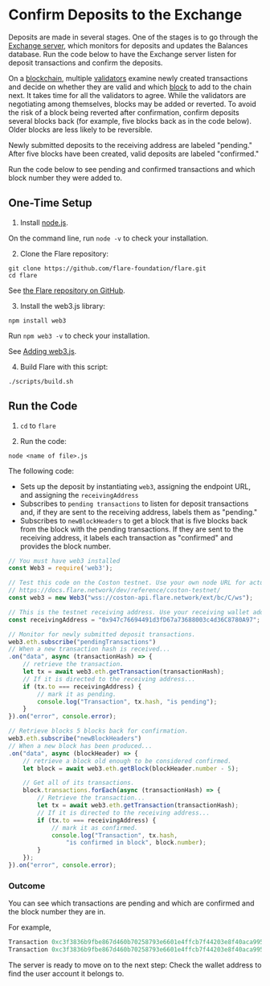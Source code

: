 # Confirm Deposits to the Exchange

Deposits are made in several stages. 
One of the stages is to go through the [Exchange server](https://docs.flare.network/exchange/architecture/#architecture-of-an-exchange), which monitors for deposits and updates the Balances database. 
Run the code below to have the Exchange server listen for deposit transactions and confirm the deposits.

On a [blockchain](https://docs.flare.network/tech/glossary/), multiple [validators](https://docs.flare.network/tech/validators/) examine newly created transactions and decide on whether they are valid and which [block](https://docs.flare.network/tech/glossary/) to add to the chain next. 
It takes time for all the validators to agree.
While the validators are negotiating among themselves, blocks may be added or reverted. 
To avoid the risk of a block being reverted after confirmation, confirm deposits several blocks back (for example, five blocks back as in the code below).
Older blocks are less likely to be reversible.

Newly submitted deposits to the receiving address are labeled "pending."
After five blocks have been created, valid deposits are labeled "confirmed."

Run the code below to see pending and confirmed transactions and which block number they were added to.

## One-Time Setup

1. Install [node.js](https://nodejs.org/en/download/). 

On the command line, run `node -v`  to check your installation.

2. Clone the Flare repository: 

```
git clone https://github.com/flare-foundation/flare.git
cd flare
```

See [the Flare repository on GitHub](https://github.com/flare-foundation/flare).

3. Install the web3.js library: 

`npm install web3`

Run `npm web3 -v`  to check your installation.

See [Adding web3.js](https://web3js.readthedocs.io).

4. Build Flare with this script:

`./scripts/build.sh`

## Run the Code

1. `cd` to `flare`

2. Run the code: 

`node <name of file>.js`

The following code:

* Sets up the deposit by instantiating `web3`, assigning the endpoint URL, and assigning the `receivingAddress`
* Subscribes to `pending transactions` to listen for deposit transactions and, if they are sent to the receiving address, labels them as "pending."
* Subscribes to `newBlockHeaders` to get a block that is five blocks back from the block with the pending transactions. 
If they are sent to the receiving address, it labels each transaction as "confirmed" and provides the block number.

```javascript
// You must have web3 installed 
const Web3 = require('web3');

// Test this code on the Coston testnet. Use your own node URL for actual runtime.
// https://docs.flare.network/dev/reference/coston-testnet/
const web3 = new Web3("wss://coston-api.flare.network/ext/bc/C/ws");

// This is the testnet receiving address. Use your receiving wallet address for actual runtime.
const receivingAddress = "0x947c76694491d3fD67a73688003c4d36C8780A97";

// Monitor for newly submitted deposit transactions.
web3.eth.subscribe("pendingTransactions")
// When a new transaction hash is received...
.on("data", async (transactionHash) => {
    // retrieve the transaction.
    let tx = await web3.eth.getTransaction(transactionHash);
    // If it is directed to the receiving address...
    if (tx.to === receivingAddress) {
        // mark it as pending.
        console.log("Transaction", tx.hash, "is pending");
    }
}).on("error", console.error);

// Retrieve blocks 5 blocks back for confirmation.
web3.eth.subscribe("newBlockHeaders")
// When a new block has been produced...
.on("data", async (blockHeader) => {
    // retrieve a block old enough to be considered confirmed.
    let block = await web3.eth.getBlock(blockHeader.number - 5);

    // Get all of its transactions.
    block.transactions.forEach(async (transactionHash) => {
        // Retrieve the transaction...
        let tx = await web3.eth.getTransaction(transactionHash);
        // If it is directed to the receiving address...
        if (tx.to === receivingAddress) {
            // mark it as confirmed.
            console.log("Transaction", tx.hash,
                "is confirmed in block", block.number);
        }
    });
}).on("error", console.error);
```

### Outcome

You can see which transactions are pending and which are confirmed and the block number they are in.

For example,

```javascript
Transaction 0xc3f3836b9fbe867d460b70258793e6601e4ffcb7f44203e8f40aca995ec21feb is pending
Transaction 0xc3f3836b9fbe867d460b70258793e6601e4ffcb7f44203e8f40aca995ec21feb is confirmed in block 4305057
```

The server is ready to move on to the next step: Check the wallet address to find the user account it belongs to.

